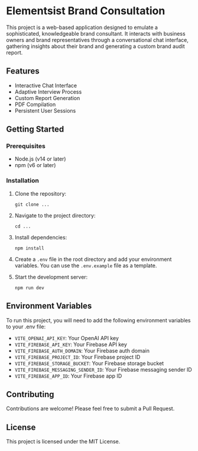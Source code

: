 # Elementsist Brand Consultation

This project is a web-based application designed to emulate a sophisticated, knowledgeable brand consultant. It interacts with business owners and brand representatives through a conversational chat interface, gathering insights about their brand and generating a custom brand audit report.

## Features

- Interactive Chat Interface
- Adaptive Interview Process
- Custom Report Generation
- PDF Compilation
- Persistent User Sessions

## Getting Started

### Prerequisites

- Node.js (v14 or later)
- npm (v6 or later)

### Installation

1. Clone the repository:
   ```
   git clone ...
   ```

2. Navigate to the project directory:
   ```
   cd ...
   ```

3. Install dependencies:
   ```
   npm install
   ```

4. Create a `.env` file in the root directory and add your environment variables. You can use the `.env.example` file as a template.

5. Start the development server:
   ```
   npm run dev
   ```

## Environment Variables

To run this project, you will need to add the following environment variables to your .env file:

- `VITE_OPENAI_API_KEY`: Your OpenAI API key
- `VITE_FIREBASE_API_KEY`: Your Firebase API key
- `VITE_FIREBASE_AUTH_DOMAIN`: Your Firebase auth domain
- `VITE_FIREBASE_PROJECT_ID`: Your Firebase project ID
- `VITE_FIREBASE_STORAGE_BUCKET`: Your Firebase storage bucket
- `VITE_FIREBASE_MESSAGING_SENDER_ID`: Your Firebase messaging sender ID
- `VITE_FIREBASE_APP_ID`: Your Firebase app ID

## Contributing

Contributions are welcome! Please feel free to submit a Pull Request.

## License

This project is licensed under the MIT License.
